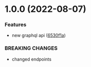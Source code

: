 # 1.0.0 (2022-08-07)


### Features

* new graphql api ([6530f1a](https://github.com/garredow/foxcasts-api/commit/6530f1ae1e2d85d6851130cbf4ad5aba595890c2))


### BREAKING CHANGES

* changed endpoints

